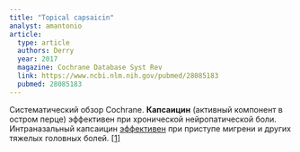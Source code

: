 ```yaml
---
title: "Topical capsaicin"
analyst: amantonio
article:
  type: article
  authors: Derry
  year: 2017
  magazine: Cochrane Database Syst Rev
  link: https://www.ncbi.nlm.nih.gov/pubmed/28085183
  pubmed: 28085183
---
```


Систематический обзор Cochrane. **Капсаицин** (активный компонент в остром перце) эффективен при хронической нейропатической боли.
Интраназальный капсаицин [эффективен](http://n.neurology.org/content/82/10_Supplement/P7.179) при приступе мигрени и других тяжелых головных болей. [[1]](https://www.ncbi.nlm.nih.gov/pubmed/27367653)
